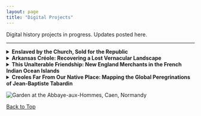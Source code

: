 ```yaml
---
layout: page
title: "Digital Projects"
---
```


Digital history projects in progress. Updates posted here. 

---

<details>
<summary><strong>Enslaved by the Church, Sold for the Republic</strong></summary>

<p>
<img src="{{ site.baseurl }}/image3.png" alt="Victims of 1793, Reunion Island - screenshot 1" >  
<img src="{{ site.baseurl }}/image5.png" alt="Victims of 1793, Reunion Island - screenshot 2" >
</p>

<p>
When French revolutionaries seized the assets of the Catholic Church as "national property," the enslaved people living on those properties in the colonies were not spared. This first-of-its-kind interactive atlas documents all sites of slaveholding by Roman Catholic orders and congregations in the French colonial world and beyond. A separate digital narrative feature zooms in on what happened on Réunion Island in 1793, when an agent of the French Republic oversaw the final appraisals or auctions of 365 men, women, and children. Read "between the lines"—his detailed reports show glimpses of resistance by enslaved people and their allies as they intervened in the process to keep families united.
</p>

<p><strong>Explore:</strong></p>
<ul>
  <li><a href="https://gislabualr.maps.arcgis.com/apps/instant/sidebar/index.html?appid=e89b39a7dadf4f6fb5184b7c694f02ac">Map App</a></li>
  <li><a href="https://storymaps.arcgis.com/stories/68ea1822adba48acadb2848f40b29048">StoryMap Narrative (English)</a></li>
  <li><a href="https://storymaps.arcgis.com/stories/08351cc5814c4d6e9d1672145575b422">StoryMap Narrative (Français)</a></li>
  <li><a href="https://arcg.is/1SKG4u0">StoryMap Detail ("Les Ventes / 1793")</a></li>
</ul>

</details>

<details>
<summary><strong>Arkansas Créole: Recovering a Lost Vernacular Landscape</strong></summary>

<p>
<img src="{{ site.baseurl }}/image1.png" alt="Screenshot of Arkansas Creole Map" >
</p>

<p>
Map App Companion to <em>Arkansas Créole</em>. Click the points on the map to reveal the stories behind the place names.
</p>

<ul>
  <li><strong>Layers:</strong> Toggle layers via the "Layers" button.</li>
  <li><strong>Info:</strong> Click map points for information pop-ups on the left.</li>
  <li><strong>Search:</strong> Search the database of historic names, or locate contemporary geographical features using the search function.</li>
</ul>

<p>
This digital history project documents the contributions of French-speaking people to early Arkansas history and geography. It focuses on the diverse Creole community—composed of people of European, Indigenous, and African descent—that lived alongside the Ogahpah, Osage, and Caddo nations under French, Spanish, and early U.S. dominion. For generations, the “French period” of Arkansas history has been romanticized, whitewashed, and dismissed as inconsequential. This map recovers the people behind the placenames—especially rivers, bayous, and streams.
</p>

<p><strong>Explore:</strong></p>
<ul>
  <li><a href="https://gislabualr.maps.arcgis.com/apps/instant/sidebar/index.html?appid=274918c16c384b2eae7ead967f951336">Map App</a></li>
  <li><a href="https://storymaps.arcgis.com/stories/ab8d60a903104d4ba8e2f21e60602b5d">StoryMap Narrative</a></li>
</ul>

</details>

<details>
<summary><strong>This Unalterable Friendship: New England Merchants in the French Indian Ocean Islands</strong></summary>

<p>
<img src="{{ site.baseurl }}/image6.png" alt="Port Louis map screenshot 1" >  
<img src="{{ site.baseurl }}/image2.png" alt="Port Louis map screenshot 2" >
</p>

<p>
From 1786 to 1810, Boston was the top point of origin for ships calling at Port Louis, Mauritius. Why was this distant French island port such a draw for Yankee captains? This map-based overview explores the reasons—documenting American merchants in the French islands of the Indian Ocean. The French free trade zone, the U.S. consulate (1794), and a desire to bypass British markets helped spur this transoceanic connection.
</p>

<p>
The project also examines the ripple effects of the Haitian Revolution and France’s 1794 Abolition Decree. In 1796, American merchants supported a coup that expelled French commissioners enforcing abolition. Research supported by a Boston Athenaeum Library Fellowship from ASECS.
</p>

<p><strong>Explore:</strong></p>
<ul>
  <li><a href="https://storymaps.arcgis.com/stories/5a50f7f5c7824506a3256a0e8b496dcf">This Unalterable Friendship</a></li>
</ul>

</details>

<details>
<summary><strong>Creoles Far From Our Native Place: Mapping the Global Peregrinations of Jean-Baptiste Tabardin</strong></summary>

<p>
<img src="{{ site.baseurl }}/image4.png" alt="Tabardin Project Screenshot" >
</p>

<p>
Jean-Baptiste Tabardin, born to an enslaved mother in Mauritius, left behind an illustrated manuscript chronicling his voyages throughout the Indian and Atlantic Oceans during the French Revolutionary Wars. Over five voyages (1798–1811), often aboard privateering vessels, Tabardin reflected on race, religion, masculinity, slavery, and abolition.
</p>

<p>
This project traces Tabardin’s journeys through a global maritime world shaped by revolution. His memoir, now held at the Carnegie Library of Mauritius, is both intensely personal and historically rich.
</p>

<p><strong>Explore:</strong></p>
<ul>
  <li><a href="https://storymaps.arcgis.com/stories/a4727bb429634c28a27c7b217e345419">Creoles Far From Our Land</a></li>
</ul>

</details>


<p>
<img src="{{ site.baseurl }}/caen2.gif" alt="Garden at the Abbaye-aux-Hommes, Caen, Normandy">
</p>


<p><a href="#">Back to Top</a></p>
